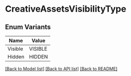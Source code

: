 # CreativeAssetsVisibilityType

## Enum Variants

| Name | Value |
|---- | -----|
| Visible | VISIBLE |
| Hidden | HIDDEN |


[[Back to Model list]](../README.md#documentation-for-models) [[Back to API list]](../README.md#documentation-for-api-endpoints) [[Back to README]](../README.md)


